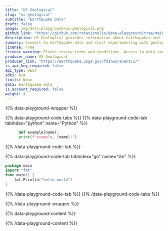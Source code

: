```yaml
---
title: "US Geological"
slug: "us-geological"
subtitle: "Earthquake Data" 
draft: false
image: img/data-playground/us-geological.png
github_link: "https://github.com/rotationalio/data-playground/tree/main/usgs"
description: US Geological provides information about earthquakes and their impact.
summary: Connect to earthquake data and start experimenting with geological models and apps.
license: Free
license_warning: Please review terms and conditions. Access to data sources can change.
producer_name: US Geological
producer_link: "https://earthquake.usgs.gov/fdsnws/event/1/"
is_api_key_required: false
api_type: REST
sdks: N/A
limits: None
data: Earthquake data
is_account_required: false
weight: 4
---
```


{{% data-playground-wrapper %}}

{{% data-playground-code-tabs %}}
{{% data-playground-code-tab tabIndex="python" name="Python"  %}}

```python
      def example(name):
      print(f"example, {name}!")
```

{{% /data-playground-code-tab %}}

{{% data-playground-code-tab tabIndex="go" name="Go"  %}}

```go {linenos=table,hl_lines=[1,"3-4"]}
package main
import "fmt"
func main() {
    fmt.Println("hello world")
}
```

{{% /data-playground-code-tab %}}
{{% /data-playground-code-tabs %}}

{{% /data-playground-wrapper %}}

{{% data-playground-content %}}

<!-- Add content for data playground here, including a table for data products if available -->

{{% /data-playground-content %}}
